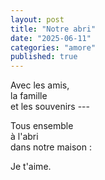 ```yaml
---
layout: post
title: "Notre abri"
date: "2025-06-11"
categories: "amore"
published: true
---
```


Avec les amis,  
la famille  
et les souvenirs ---  

Tous ensemble  
à l'abri  
dans notre maison :  

Je t'aime.  
